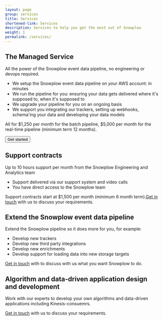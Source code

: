```yaml
---
layout: page
group: services
title: Services
shortened-link: Services
description: Services to help you get the most out of Snowplow
weight: 1
permalink: /services/
---
```


<h2>The Managed Service</h2>

<p>All the power of the Snowplow event data pipeline, no engineering or devops required.</p>
<p>
	<ul>
		<li>We setup the Snowplow event data pipeline on <em>your</em> AWS account: in minutes</li>
		<li>We run the pipeline for you: ensuring your data gets delivered where it's supposed to, when it's supposed to</li>
		<li>We upgrade your pipeline for you on an ongoing basis</li>
		<li>We support you integrating our trackers, setting up webhooks, schema'ing your data and developing your data models</li>
	</ul>
</p>

<p>All for $1,250 per month for the batch pipeline, $5,000 per month for the real-time pipeline (minimum term 12 months).</p>

<div class="html">
	<a href="/get-started/index.html">
		<button class="cta-button-green" type="button">Get started</button>
	</a>
</div>

<h2>Support contracts</h2>

<p>Up to 10 hours support per month from the Snowplow Engineering and Analytics team</p>
<p>
	<ul><li>Support delivered via our support system and video calls</li>
		<li>You have direct access to the Snowplow team</li>
	</ul>
</p>

<p>Support contracts start at $1,500 per month (minimum 6 month term).<a href="/contact/">Get in touch</a> with us to discuss your requirements.</p>

<h2>Extend the Snowplow event data pipeline</h2>

<p>Extend the Snowplow pipeline so it does more for you, for example:</p>
<p><ul>
	<li>Develop new trackers</li>
	<li>Develop new third party integrations</li>
	<li>Develop new enrichments</li>
	<li>Develop support for loading data into new storage targets</li>
</ul></p>

<p><a href="/contact/">Get in touch</a> with to discuss with us what you want Snowplow to do.</p>

<h2>Algorithm and data-driven application design and development</h2>

<p>Work with our experts to develop your own algorithms and data-driven applications including Kinesis-consuemrs.</p>

<p><a href="/contact/">Get in touch</a> with us to discuss your requirements.</p>